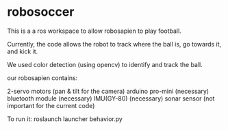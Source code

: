 # robosoccer


This is a a ros workspace to allow robosapien to play football.

Currently, the code allows the robot to track where the ball is, go towards it, and kick it.

We used color detection (using opencv) to identify and track the ball.


our robosapien contains:
 
 2-servo motors (pan & tilt for the camera)
 arduino pro-mini (necessary)
 bluetooth module (necessary)
 IMU(GY-80)   (necessary)
 sonar sensor (not important for the current code)





To run it:   roslaunch launcher behavior.py